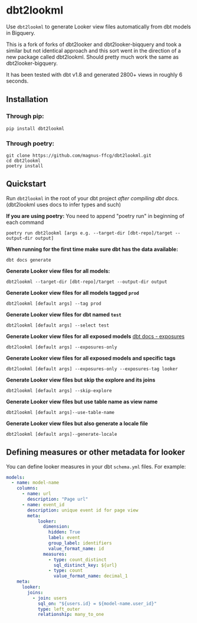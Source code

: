 # dbt2lookml
Use `dbt2lookml` to generate Looker view files automatically from dbt models in Bigquery.

This is a fork of forks of dbt2looker and dbt2looker-biqquery and took a similar but not identical approach and this sort went in the direction of a new package called dbt2lookml. Should pretty much work the same as dbt2looker-bigquery.

It has been tested with dbt v1.8 and generated 2800+ views in roughly 6 seconds.

## Installation

### Through pip:

```shell
pip install dbt2lookml
```
### Through poetry:

```shell
git clone https://github.com/magnus-ffcg/dbt2lookml.git
cd dbt2lookml
poetry install
```

## Quickstart

Run `dbt2lookml` in the root of your dbt project *after compiling dbt docs*.
(dbt2lookml uses docs to infer types and such)

**If you are using poetry:**
You need to append "poetry run" in beginning of each command

```shell
poetry run dbt2lookml [args e.g. --target-dir [dbt-repo]/target --output-dir output]
```

**When running for the first time make sure dbt has the data available:**
```shell
dbt docs generate
```
**Generate Looker view files for all models:**
```shell
dbt2lookml --target-dir [dbt-repo]/target --output-dir output
```

**Generate Looker view files for all models tagged `prod`**
```shell
dbt2lookml [default args] --tag prod
```

**Generate Looker view files for dbt named `test`**
```shell
dbt2lookml [default args] --select test
```

**Generate Looker view files for all exposed models**
[dbt docs - exposures](https://docs.getdbt.com/docs/build/exposures)
```shell
dbt2lookml [default args] --exposures-only
```

**Generate Looker view files for all exposed models and specific tags**
```shell
dbt2lookml [default args] --exposures-only --exposures-tag looker
```

**Generate Looker view files but skip the explore and its joins**
```shell
dbt2lookml [default args] --skip-explore
```

**Generate Looker view files but use table name as view name**
```shell
dbt2lookml [default args]--use-table-name
```

**Generate Looker view files but also generate a locale file**
```shell
dbt2lookml [default args]--generate-locale
```

## Defining measures or other metadata for looker

You can define looker measures in your dbt `schema.yml` files. For example:

```yaml
models:
  - name: model-name
    columns:
      - name: url
        description: "Page url"
      - name: event_id
        description: unique event id for page view
        meta:
            looker:
              dimension:
                hidden: True
                label: event
                group_label: identifiers
                value_format_name: id
              measures:
                - type: count_distinct
                  sql_distinct_key: ${url}
                - type: count
                  value_format_name: decimal_1
    meta:
      looker:
        joins:
          - join: users
            sql_on: "${users.id} = ${model-name.user_id}"
            type: left_outer
            relationship: many_to_one